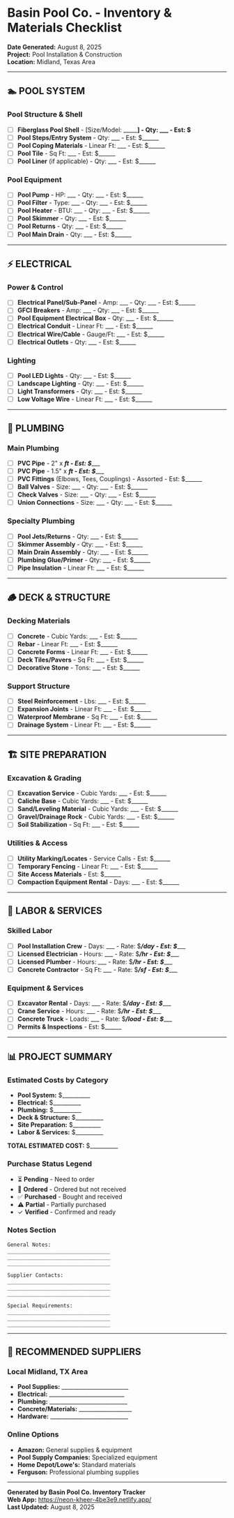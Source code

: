 # Basin Pool Co. - Inventory & Materials Checklist
**Date Generated:** August 8, 2025  
**Project:** Pool Installation & Construction  
**Location:** Midland, Texas Area  

---

## 🏊 POOL SYSTEM

### Pool Structure & Shell
- [ ] **Fiberglass Pool Shell** - [Size/Model: ___________] - Qty: ___ - Est: $______
- [ ] **Pool Steps/Entry System** - Qty: ___ - Est: $______
- [ ] **Pool Coping Materials** - Linear Ft: ___ - Est: $______
- [ ] **Pool Tile** - Sq Ft: ___ - Est: $______
- [ ] **Pool Liner** (if applicable) - Qty: ___ - Est: $______

### Pool Equipment
- [ ] **Pool Pump** - HP: ___ - Qty: ___ - Est: $______
- [ ] **Pool Filter** - Type: ___ - Qty: ___ - Est: $______
- [ ] **Pool Heater** - BTU: ___ - Qty: ___ - Est: $______
- [ ] **Pool Skimmer** - Qty: ___ - Est: $______
- [ ] **Pool Returns** - Qty: ___ - Est: $______
- [ ] **Pool Main Drain** - Qty: ___ - Est: $______

---

## ⚡ ELECTRICAL

### Power & Control
- [ ] **Electrical Panel/Sub-Panel** - Amp: ___ - Qty: ___ - Est: $______
- [ ] **GFCI Breakers** - Amp: ___ - Qty: ___ - Est: $______
- [ ] **Pool Equipment Electrical Box** - Qty: ___ - Est: $______
- [ ] **Electrical Conduit** - Linear Ft: ___ - Est: $______
- [ ] **Electrical Wire/Cable** - Gauge/Ft: ___ - Est: $______
- [ ] **Electrical Outlets** - Qty: ___ - Est: $______

### Lighting
- [ ] **Pool LED Lights** - Qty: ___ - Est: $______
- [ ] **Landscape Lighting** - Qty: ___ - Est: $______
- [ ] **Light Transformers** - Qty: ___ - Est: $______
- [ ] **Low Voltage Wire** - Linear Ft: ___ - Est: $______

---

## 🔧 PLUMBING

### Main Plumbing
- [ ] **PVC Pipe** - 2" x ___ft - Est: $______
- [ ] **PVC Pipe** - 1.5" x ___ft - Est: $______
- [ ] **PVC Fittings** (Elbows, Tees, Couplings) - Assorted - Est: $______
- [ ] **Ball Valves** - Size: ___ - Qty: ___ - Est: $______
- [ ] **Check Valves** - Size: ___ - Qty: ___ - Est: $______
- [ ] **Union Connections** - Size: ___ - Qty: ___ - Est: $______

### Specialty Plumbing
- [ ] **Pool Jets/Returns** - Qty: ___ - Est: $______
- [ ] **Skimmer Assembly** - Qty: ___ - Est: $______
- [ ] **Main Drain Assembly** - Qty: ___ - Est: $______
- [ ] **Plumbing Glue/Primer** - Qty: ___ - Est: $______
- [ ] **Pipe Insulation** - Linear Ft: ___ - Est: $______

---

## 🪵 DECK & STRUCTURE

### Decking Materials
- [ ] **Concrete** - Cubic Yards: ___ - Est: $______
- [ ] **Rebar** - Linear Ft: ___ - Est: $______
- [ ] **Concrete Forms** - Linear Ft: ___ - Est: $______
- [ ] **Deck Tiles/Pavers** - Sq Ft: ___ - Est: $______
- [ ] **Decorative Stone** - Tons: ___ - Est: $______

### Support Structure
- [ ] **Steel Reinforcement** - Lbs: ___ - Est: $______
- [ ] **Expansion Joints** - Linear Ft: ___ - Est: $______
- [ ] **Waterproof Membrane** - Sq Ft: ___ - Est: $______
- [ ] **Drainage System** - Linear Ft: ___ - Est: $______

---

## 🏗️ SITE PREPARATION

### Excavation & Grading
- [ ] **Excavation Service** - Cubic Yards: ___ - Est: $______
- [ ] **Caliche Base** - Cubic Yards: ___ - Est: $______
- [ ] **Sand/Leveling Material** - Cubic Yards: ___ - Est: $______
- [ ] **Gravel/Drainage Rock** - Cubic Yards: ___ - Est: $______
- [ ] **Soil Stabilization** - Sq Ft: ___ - Est: $______

### Utilities & Access
- [ ] **Utility Marking/Locates** - Service Calls - Est: $______
- [ ] **Temporary Fencing** - Linear Ft: ___ - Est: $______
- [ ] **Site Access Materials** - Est: $______
- [ ] **Compaction Equipment Rental** - Days: ___ - Est: $______

---

## 👷 LABOR & SERVICES

### Skilled Labor
- [ ] **Pool Installation Crew** - Days: ___ - Rate: $___/day - Est: $______
- [ ] **Licensed Electrician** - Hours: ___ - Rate: $___/hr - Est: $______
- [ ] **Licensed Plumber** - Hours: ___ - Rate: $___/hr - Est: $______
- [ ] **Concrete Contractor** - Sq Ft: ___ - Rate: $___/sf - Est: $______

### Equipment & Services
- [ ] **Excavator Rental** - Days: ___ - Rate: $___/day - Est: $______
- [ ] **Crane Service** - Hours: ___ - Rate: $___/hr - Est: $______
- [ ] **Concrete Truck** - Loads: ___ - Rate: $___/load - Est: $______
- [ ] **Permits & Inspections** - Est: $______

---

## 📊 PROJECT SUMMARY

### Estimated Costs by Category
- **Pool System:** $__________
- **Electrical:** $__________  
- **Plumbing:** $__________
- **Deck & Structure:** $__________
- **Site Preparation:** $__________
- **Labor & Services:** $__________

**TOTAL ESTIMATED COST:** $__________

### Purchase Status Legend
- ⏳ **Pending** - Need to order
- 🛒 **Ordered** - Ordered but not received  
- ✅ **Purchased** - Bought and received
- ⚠️ **Partial** - Partially purchased
- ✓ **Verified** - Confirmed and ready

### Notes Section
```
General Notes:
_________________________________
_________________________________
_________________________________

Supplier Contacts:
_________________________________
_________________________________
_________________________________

Special Requirements:
_________________________________
_________________________________
_________________________________
```

---

## 🏪 RECOMMENDED SUPPLIERS

### Local Midland, TX Area
- **Pool Supplies:** ________________________
- **Electrical:** ___________________________
- **Plumbing:** ____________________________
- **Concrete/Materials:** ___________________
- **Hardware:** ____________________________

### Online Options
- **Amazon:** General supplies & equipment
- **Pool Supply Companies:** Specialized equipment
- **Home Depot/Lowe's:** Standard materials
- **Ferguson:** Professional plumbing supplies

---

**Generated by Basin Pool Co. Inventory Tracker**  
**Web App:** https://neon-kheer-4be3e9.netlify.app/  
**Last Updated:** August 8, 2025